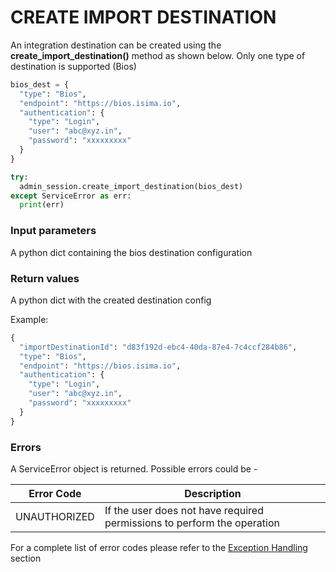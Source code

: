 # CREATE IMPORT DESTINATION

An integration destination can be created using the **create_import_destination()** method as shown below. Only one type of
destination is supported (Bios)

```python
bios_dest = {
  "type": "Bios",
  "endpoint": "https://bios.isima.io",
  "authentication": {
    "type": "Login",
    "user": "abc@xyz.in",
    "password": "xxxxxxxxx"
  }
}

try:
  admin_session.create_import_destination(bios_dest)
except ServiceError as err:
  print(err)
```
### Input parameters
A python dict containing the bios destination configuration

### Return values
A python dict with the created destination config

Example:
```python
{
  "importDestinationId": "d83f192d-ebc4-40da-87e4-7c4ccf284b86",
  "type": "Bios",
  "endpoint": "https://bios.isima.io",
  "authentication": {
    "type": "Login",
    "user": "abc@xyz.in",
    "password": "xxxxxxxxx"
  }
}
```
### Errors

A ServiceError object is returned. Possible errors could be -

| Error Code   | Description                                                             |
| ------------ | ----------------------------------------------------------------------- |
| UNAUTHORIZED | If the user does not have required permissions to perform the operation |

For a complete list of error codes please refer to the [Exception Handling](https://bios.isima.io/docs/content/developer-guide/exceptions) section

